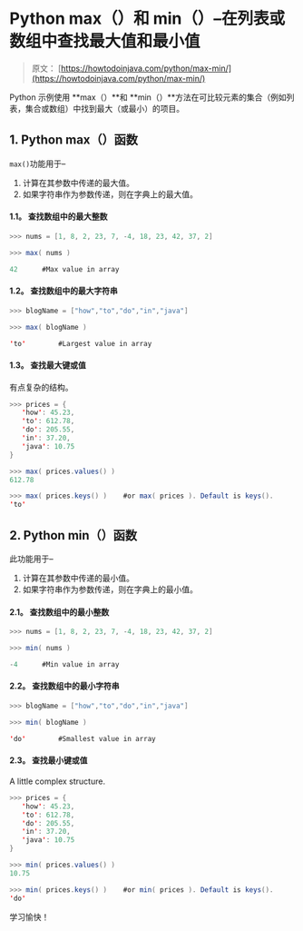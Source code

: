 # Python max（）和 min（）–在列表或数组中查找最大值和最小值

> 原文： [https://howtodoinjava.com/python/max-min/](https://howtodoinjava.com/python/max-min/)

Python 示例使用 **max（）**和 **min（）**方法在可比较元素的集合（例如列表，集合或数组）中找到最大（或最小）的项目。

## 1\. Python max（）函数

`max()`功能用于–

1.  计算在其参数中传递的最大值。
2.  如果字符串作为参数传递，则在字典上的最大值。

#### 1.1。 查找数组中的最大整数

```java
>>> nums = [1, 8, 2, 23, 7, -4, 18, 23, 42, 37, 2]

>>> max( nums )

42		#Max value in array

```

#### 1.2。 查找数组中的最大字符串

```java
>>> blogName = ["how","to","do","in","java"]

>>> max( blogName )

'to'		#Largest value in array

```

#### 1.3。 查找最大键或值

有点复杂的结构。

```java
>>> prices = {
   'how': 45.23,
   'to': 612.78,
   'do': 205.55,
   'in': 37.20,
   'java': 10.75
}

>>> max( prices.values() )
612.78

>>> max( prices.keys() ) 	#or max( prices ). Default is keys().
'to'

```

## 2\. Python min（）函数

此功能用于–

1.  计算在其参数中传递的最小值。
2.  如果字符串作为参数传递，则在字典上的最小值。

#### 2.1。 查找数组中的最小整数

```java
>>> nums = [1, 8, 2, 23, 7, -4, 18, 23, 42, 37, 2]

>>> min( nums )

-4		#Min value in array

```

#### 2.2。 查找数组中的最小字符串

```java
>>> blogName = ["how","to","do","in","java"]

>>> min( blogName )

'do'		#Smallest value in array

```

#### 2.3。 查找最小键或值

A little complex structure.

```java
>>> prices = {
   'how': 45.23,
   'to': 612.78,
   'do': 205.55,
   'in': 37.20,
   'java': 10.75
}

>>> min( prices.values() )
10.75

>>> min( prices.keys() ) 	#or min( prices ). Default is keys().
'do'

```

学习愉快！